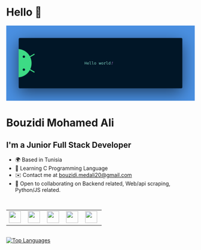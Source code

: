 Hello 👋
================================

<img src="https://raw.githubusercontent.com/MedAliBouzidi/MedAliBouzidi/main/assets/images/banner.png" alt="Hello world">

# Bouzidi Mohamed Ali
## I'm a Junior Full Stack Developer

* 🌍 Based in Tunisia
* 🧠 Learning C Programming Language
* ✉️ Contact me at [bouzidi.medali20@gmail.com](mailto:bouzidi.medali20@gmail.com)
* 🤝 Open to collaborating on Backend related, Web/api scraping, Python/JS related.

<a href="https://www.github.com/MedAliBouzidi" target="_blank" rel="noreferrer">
<img src="https://img.shields.io/github/followers/MedAliBouzidi?logo=github&style=for-the-badge&color=0891b2&labelColor=1c1917"  alt=""/>
</a>

<table>
    <tr>
        <td style="border: none;">
            <img src="https://raw.githubusercontent.com/danielcranney/readme-generator/main/public/icons/socials/facebook.svg" width="32" height="32" style="margin-right: 5px;" alt=""/>
        </td>
        <td style="border: none;">
            <img src="https://raw.githubusercontent.com/danielcranney/readme-generator/main/public/icons/socials/github.svg" width="32" height="32" style="margin-right: 5px;" alt=""/>
        </td>
        <td style="border: none;">
            <img src="https://raw.githubusercontent.com/danielcranney/readme-generator/main/public/icons/socials/instagram.svg" width="32" height="32" style="margin-right: 5px;" alt=""/>
        </td>
        <td style="border: none;">
            <img src="https://raw.githubusercontent.com/danielcranney/readme-generator/main/public/icons/socials/linkedin.svg" width="32" height="32" style="margin-right: 5px;" alt=""/>
        </td>
        <td style="border: none;">
            <img src="https://raw.githubusercontent.com/danielcranney/readme-generator/main/public/icons/socials/twitter.svg" width="32" height="32" style="margin-right: 5px;" alt=""/>
        </td>
    </tr>
</table>

<br />

<a href="https://github.com/MedAliBouzidi" align="center">
<img src="https://github-readme-stats.vercel.app/api/top-langs/?username=MedAliBouzidi&langs_count=5&title_color=0891b2&text_color=ffffff&icon_color=0891b2&bg_color=1c1917&hide_border=true&locale=en&custom_title=Top%20%Languages" alt="Top Languages" />
</a>
